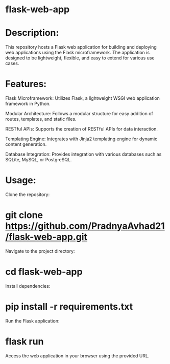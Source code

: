 # flask-web-app
# Description:
This repository hosts a Flask web application for building and deploying web applications using the Flask microframework. The application is designed to be lightweight, flexible, and easy to extend for various use cases.

# Features:
Flask Microframework: Utilizes Flask, a lightweight WSGI web application framework in Python.

Modular Architecture: Follows a modular structure for easy addition of routes, templates, and static files.

RESTful APIs: Supports the creation of RESTful APIs for data interaction.

Templating Engine: Integrates with Jinja2 templating engine for dynamic content generation.

Database Integration: Provides integration with various databases such as SQLite, MySQL, or PostgreSQL.

# Usage:
Clone the repository:

# git clone https://github.com/PradnyaAvhad21/flask-web-app.git⁠
Navigate to the project directory:

# cd flask-web-app
Install dependencies:

# pip install -r requirements.txt
Run the Flask application:

# flask run
Access the web application in your browser using the provided URL.
